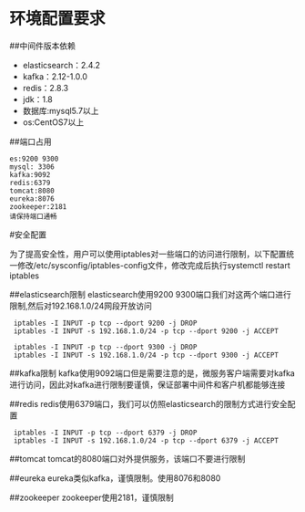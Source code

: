# 环境配置要求

##中间件版本依赖

- elasticsearch：2.4.2
- kafka：2.12-1.0.0
- redis：2.8.3
- jdk：1.8
- 数据库:mysql5.7以上
- os:CentOS7以上

##端口占用

	es:9200 9300
	mysql: 3306
	kafka:9092
	redis:6379
	tomcat:8080
	eureka:8076
	zookeeper:2181
	请保持端口通畅


#安全配置

为了提高安全性，用户可以使用iptables对一些端口的访问进行限制，以下配置统一修改/etc/sysconfig/iptables-config文件，修改完成后执行systemctl restart iptables

##elasticsearch限制
elasticsearch使用9200 9300端口我们对这两个端口进行限制,然后对192.168.1.0/24网段开放访问
	
	 iptables -I INPUT -p tcp --dport 9200 -j DROP 
	 iptables -I INPUT -s 192.168.1.0/24 -p tcp --dport 9200 -j ACCEPT
	
	 iptables -I INPUT -p tcp --dport 9300 -j DROP 
	 iptables -I INPUT -s 192.168.1.0/24 -p tcp --dport 9300 -j ACCEPT

##kafka限制
	kafka使用9092端口但是需要注意的是，微服务客户端需要对kafka进行访问，因此对kafka进行限制要谨慎，保证部署中间件和客户机都能够连接

##redis
	redis使用6379端口，我们可以仿照elasticsearch的限制方式进行安全配置

	 iptables -I INPUT -p tcp --dport 6379 -j DROP 
	 iptables -I INPUT -s 192.168.1.0/24 -p tcp --dport 6379 -j ACCEPT

##tomcat
	tomcat的8080端口对外提供服务，该端口不要进行限制

##eureka
	eureka类似kafka，谨慎限制。使用8076和8080

##zookeeper	
	zookeeper使用2181，谨慎限制

